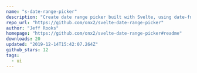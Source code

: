 ```yaml
---
name: "s-date-range-picker"
description: "Create date range picker built with Svelte, using date-fns for date manipulation."
repo_url: "https://github.com/onx2/svelte-date-range-picker"
author: "Jeff Rooks"
homepage: "https://github.com/onx2/svelte-date-range-picker#readme"
downloads: 20
updated: "2019-12-14T15:42:07.264Z"
github_stars: 12
tags: 
  - ui
---
```

